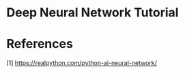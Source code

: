 # Deep Neural Network Tutorial 


# References 
[1] https://realpython.com/python-ai-neural-network/
